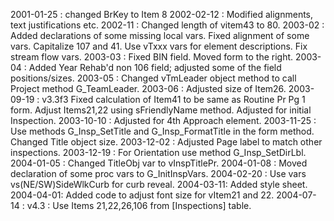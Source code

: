 2001-01-25 : changed BrKey to Item 82002-02-12 : Modified alignments, text justifications etc.2002-11 : Changed length of vitem43 to 80.2003-02 : Added declarations of some missing local vars. Fixed alignment of some vars. Capitalize 107 and 41. Use vTxxx vars for element descriptions. Fix stream flow vars.2003-03 : Fixed BIN field. Moved form to the right.2003-04 :  Added Year Rehab'd non 106 field; adjusted some of the field positions/sizes.2003-05 : Changed vTmLeader object method to call Project method G_TeamLeader.2003-06 : Adjusted size of Item26.2003-09-19 : v3.3f3 Fixed calculation of Item41 to be same as Routine Pr Pg 1 form. Adjust Items21,22 using sFriendlyName method. Adjusted for initial Inspection.2003-10-10 : Adjusted for 4th Approach element.2003-11-25 : Use methods G_Insp_SetTitle and G_Insp_FormatTitle in the form method. Changed Title object size.2003-12-02 : Adjusted Page label to match other inspections.2003-12-19 : For Orientation use method G_Insp_SetDirLbl.2004-01-05 : Changed TitleObj var to vInspTitlePr.2004-01-08 : Moved declaration of some proc vars to G_InitInspVars.2004-02-20 : Use vars vs(NE/SW)SideWlkCurb for curb reveal.2004-03-11: Added style sheet.2004-04-01: Added code to adjust font size for vItem21 and 22.2004-07-14 : v4.3 : Use Items 21,22,26,106 from [Inspections] table.